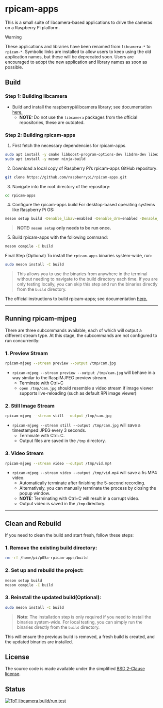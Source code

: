 # rpicam-apps
This is a small suite of libcamera-based applications to drive the cameras on a Raspberry Pi platform.

>[!WARNING]
>These applications and libraries have been renamed from `libcamera-*` to `rpicam-*`. Symbolic links are installed to allow users to keep using the old application names, but these will be deprecated soon. Users are encouraged to adopt the new application and library names as soon as possible.

Build
-----

### Step 1: Building libcamera
* Build and install the raspberrypi/libcamera library; see documentation [here.](https://www.raspberrypi.com/documentation/computers/camera_software.html#building-libcamera)
  - **NOTE:** Do not use the `libcamera` packages from the official repositories, these are outdated.
### Step 2: Building rpicam-apps
1. First fetch the necessary dependencies for rpicam-apps.
```bash
sudo apt install -y cmake libboost-program-options-dev libdrm-dev libexif-dev
sudo apt install -y meson ninja-build
```
2. Download a local copy of Raspberry Pi’s rpicam-apps GitHub repository:
```bash
git clone https://github.com/raspberrypi/rpicam-apps.git
```
3. Navigate into the root directory of the repository:
```bash
cd rpicam-apps
```
4. Configure the rpicam-apps build
For desktop-based operating systems like Raspberry Pi OS:
```bash
meson setup build -Denable_libav=enabled -Denable_drm=enabled -Denable_egl=enabled -Denable_qt=enabled -Denable_opencv=disabled -Denable_tflite=disabled
```

> **NOTE: `meson setup` only needs to be run once.**


5. Build rpicam-apps with the following command:
```bash
meson compile -C build
```

Final Step (Optional)
To install the `rpicam-apps` binaries system-wide, run:

```bash
sudo meson install -C build
```

> This allows you to use the binaries from anywhere in the terminal without needing to navigate to the build directory each time. If you are only testing locally, you can skip this step and run the binaries directly from the `build` directory.

The official instructions to build rpicam-apps; see documentation [here.](https://www.raspberrypi.com/documentation/computers/camera_software.html#building-rpicam-apps)


---


Running rpicam-mjpeg
--------------------

There are three subcommands available, each of which will output a different stream type.
At this stage, the subcommands are not configured to run concurrently:

### 1. Preview Stream

```bash
rpicam-mjpeg --stream preview --output /tmp/cam.jpg
```
* `rpicam-mjpeg --stream preview --output /tmp/cam.jpg` will behave in a way similar to the RaspiMJPEG preview stream.
  - Terminate with Ctrl+C
  - `open /tmp/cam.jpg` should resemble a video stream if image viewer supports live-reloading (such as default RPi image viewer)
    
### 2. Still Image Stream

```bash
rpicam-mjpeg --stream still --output /tmp/cam.jpg
```
* `rpicam-mjpeg --stream still --output /tmp/cam.jpg` will save a timestamped JPEG every 3 seconds.
  - Terminate with Ctrl+C.
  - Output files are saved in the `/tmp` directory.
    
### 3. Video Stream

```bash
rpicam-mjpeg --stream video --output /tmp/vid.mp4
```
* `rpicam-mjpeg --stream video --output /tmp/vid.mp4` will save a 5s MP4 video.
  - Automatically terminate after finishing the 5-second recording.
  - Alternatively, you can manually terminate the process by closing the popup window.
  - **NOTE:** Terminating with Ctrl+C will result in a corrupt video.
  - Output video is saved in the `/tmp` directory.

---

Clean and Rebuild
---------------------

If you need to clean the build and start fresh, follow these steps:

### 1. Remove the existing build directory:
```bash
rm -rf /home/pi/p05a-rpicam-apps/build
```

### 2. Set up and rebuild the project:
```bash
meson setup build
meson compile -C build
```

### 3. Reinstall the updated build(Optional):
```bash
sudo meson install -C build
```
> **Note:** The installation step is only required if you need to install the binaries system-wide. For local testing, you can simply run the binaries directly from the `build` directory.

This will ensure the previous build is removed, a fresh build is created, and the updated binaries are installed.


License
-------

The source code is made available under the simplified [BSD 2-Clause license](https://spdx.org/licenses/BSD-2-Clause.html).

Status
------

[![ToT libcamera build/run test](https://github.com/raspberrypi/rpicam-apps/actions/workflows/rpicam-test.yml/badge.svg)](https://github.com/raspberrypi/rpicam-apps/actions/workflows/rpicam-test.yml)
